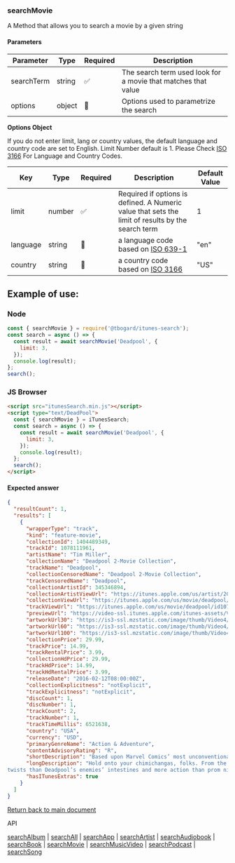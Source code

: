 ### searchMovie

A Method that allows you to search a movie by a given string

#### Parameters

| Parameter  | Type   | Required | Description                                                   |
| ---------- | ------ | -------- | ------------------------------------------------------------- |
| searchTerm | string | ✅       | The search term used look for a movie that matches that value |
| options    | object | 🔴       | Options used to parametrize the search                        |

<b>Options Object</b>

If you do not enter limit, lang or country values, the default language and country code are set to English. Limit Number default is 1.
Please Check [ISO 3166](https://en.wikipedia.org/wiki/ISO_3166-1_alpha-2) For Language and Country Codes.

| Key      | Type   | Required | Description                                                                                       | Default Value |
| -------- | ------ | -------- | ------------------------------------------------------------------------------------------------- | ------------- |
| limit    | number | ✅       | Required if options is defined. A Numeric value that sets the limit of results by the search term | 1             |
| language | string | 🔴       | a language code based on [ISO 639-1](https://en.wikipedia.org/wiki/List_of_ISO_639-1_codes)       | "en"          |
| country  | string | 🔴       | a country code based on [ISO 3166](https://en.wikipedia.org/wiki/ISO_3166-1_alpha-2)              | "US"          |

## Example of use:

### Node

```js
const { searchMovie } = require('@tbogard/itunes-search');
const search = async () => {
  const result = await searchMovie('Deadpool', {
    limit: 3,
  });
  console.log(result);
};
search();
```

### JS Browser

```html
<script src="itunesSearch.min.js"></script>
<script type="text/DeadPool">
  const { searchMovie } = iTunesSearch;
  const search = async () => {
    const result = await searchMovie('Deadpool', {
      limit: 3,
    });
    console.log(result);
  };
  search();
</script>
```

#### Expected answer

```json
{
  "resultCount": 1,
  "results": [
    {
      "wrapperType": "track",
      "kind": "feature-movie",
      "collectionId": 1404489349,
      "trackId": 1078111961,
      "artistName": "Tim Miller",
      "collectionName": "Deadpool 2-Movie Collection",
      "trackName": "Deadpool",
      "collectionCensoredName": "Deadpool 2-Movie Collection",
      "trackCensoredName": "Deadpool",
      "collectionArtistId": 345346894,
      "collectionArtistViewUrl": "https://itunes.apple.com/us/artist/20th-century-fox-film/345346894?uo=4",
      "collectionViewUrl": "https://itunes.apple.com/us/movie/deadpool/id1078111961?uo=4",
      "trackViewUrl": "https://itunes.apple.com/us/movie/deadpool/id1078111961?uo=4",
      "previewUrl": "https://video-ssl.itunes.apple.com/itunes-assets/Video118/v4/ee/77/0b/ee770b8b-dc3b-423a-c695-fab7f47d5b0c/mzvf_6207691253036919622.640x354.h264lc.U.p.m4v",
      "artworkUrl30": "https://is3-ssl.mzstatic.com/image/thumb/Video4/v4/69/97/72/69977202-baa8-227d-26eb-18eddcc6c3f2/source/30x30bb.jpg",
      "artworkUrl60": "https://is3-ssl.mzstatic.com/image/thumb/Video4/v4/69/97/72/69977202-baa8-227d-26eb-18eddcc6c3f2/source/60x60bb.jpg",
      "artworkUrl100": "https://is3-ssl.mzstatic.com/image/thumb/Video4/v4/69/97/72/69977202-baa8-227d-26eb-18eddcc6c3f2/source/100x100bb.jpg",
      "collectionPrice": 29.99,
      "trackPrice": 14.99,
      "trackRentalPrice": 3.99,
      "collectionHdPrice": 29.99,
      "trackHdPrice": 14.99,
      "trackHdRentalPrice": 3.99,
      "releaseDate": "2016-02-12T08:00:00Z",
      "collectionExplicitness": "notExplicit",
      "trackExplicitness": "notExplicit",
      "discCount": 1,
      "discNumber": 1,
      "trackCount": 2,
      "trackNumber": 1,
      "trackTimeMillis": 6521638,
      "country": "USA",
      "currency": "USD",
      "primaryGenreName": "Action & Adventure",
      "contentAdvisoryRating": "R",
      "shortDescription": "Based upon Marvel Comics’ most unconventional anti-hero, DEADPOOL tells the origin story of former",
      "longDescription": "Hold onto your chimichangas, folks. From the studio that brought you all 3 Taken films comes the block-busting, fourth-wall-breaking masterpiece about Marvel Comics’ sexiest anti-hero! Starring God’s perfect idiot Ryan Reynolds and a bunch of other \"actors,\" DEADPOOL is a giddy slice of awesomeness packed with more
twists than Deadpool’s enemies’ intestines and more action than prom night. Amazeballs!",
      "hasITunesExtras": true
    }
  ]
}
```

[Return back to main document](../README.md)

API

[searchAlbum](./searchAlbum.md) | [searchAll](./searchAll.md) | [searchApp](./searchApp.md) | [searchArtist](./searchArtist.md) | [searchAudiobook](./searchAudiobook.md) | [searchBook](./searchBook.md) | [searchMovie](./searchMovie.md) | [searchMusicVideo](./searchMusicVideo.md) | [searchPodcast](./searchPodcast.md) | [searchSong](./searchSong.md)
